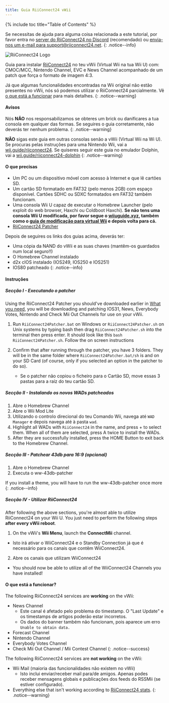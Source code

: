 ```yaml
---
title: Guia RiiConnect24 vWii
---
```


{% include toc title="Table of Contents" %}

Se necessitas de ajuda para alguma coisa relacionada a este tutorial, por favor entra no [server do RiiConnect24 no Discord](https://discord.gg/rc24) (recomendado) ou [envia-nos um e-mail para support@riiconnect24.net](mailto:support@riiconnect24.net).
{: .notice--info}

![RiiConnect24 Logo](/images/WiiRC24Logo.jpg)

Guia para instalar [RiiConnect24](https://rc24.xyz) no teu vWii (Virtual Wii na tua Wii U) com: CMOC/MCC, Nintendo Channel, EVC e News Channel acompanhado de um patch que força o formato de imagem 4:3.

Já que algumas funcionalidades encontradas na Wii original não estão presentes no vWii, nós só podemos utilizar o RiiConnect24 parcialmente. Vê [o que está a funcionar](#whats-currently-working) para mais detalhes.
{: .notice--warning}

#### Avisos

Nós **NÃO** nos responsabilizamos se obteres um brick ou danificares a tua consola em qualquer das formas. Se seguires o guia corretamente, não deverás ter nenhum problema.
{: .notice--warning}

**NÃO** sigas este guia em outras consolas senão a vWii (Virtual Wii na Wi U). Se procuras pelas instruções para uma Nintendo Wii, vai a [wii.guide/riiconnect24](riiconnect24). Se quiseres seguir este guia no emulador Dolphin, vai a [wii.guide/riiconnect24-dolphin](/riiconnect24-dolphin)
{: .notice--warning}

#### O que precisas

* Um PC ou um dispositivo móvel com acesso à Internet e que lê cartões SD.
* Um cartão SD formatado em FAT32 (pelo menos 2GB) com espaço disponível. Cartões SDHC ou SDXC formatados em FAT32 também funcionam.
* Uma consola Wii U capaz de executar o Homebrew Launcher (pelo exploit do web browser, Haxchi ou Coldboot Haxchi). **Se não tens uma consola Wii U modificada, por favor segue o [wiiuguide.xyz](https://wiiuguide.xyz), também como o [guia de modificação para virtual Wii](https://wiiuguide.xyz/#/vwii-modding) e depois volta para cá.**
* [RiiConnect24 Patcher](https://github.com/RiiConnect24/RiiConnect24-Patcher/releases)

Depois de seguires os links dos guias acima, deverás ter:
* Uma cópia da NAND do vWii e as suas chaves (mantêm-os guardados num local seguro!!)
* O Homebrew Channel instalado
* d2x cIOS instalado (IOS249, IOS250 e IOS251)
* IOS80 patcheado
{: .notice--info}

#### Instruções

##### Secção I - Executando o patcher

Using the RiiConnect24 Patcher you should've downloaded earlier in [What you need](#what-you-need), you will be downloading and patching IOS31, News, Everybody Votes, Nintendo and Check Mii Out Channels for use on your vWii.

1. Run `RiiConnect24Patcher.bat` on Windows or `RiiConnect24Patcher.sh` on Unix systems by typing bash then drag `RiiConnect24Patcher.sh` into the terminal then press enter. It should look like this `bash RiiConnect24Patcher.sh`. Follow the on screen instructions

2. Confirm that after running through the patcher, you have 3 folders. They will be in the same folder where `RiiConnect24Patcher.bat/sh` is and on your SD Card (of course, only if you selected an option in the patcher to do so).
   - Se o patcher não copiou o ficheiro para o Cartão SD, move essas 3 pastas para a raíz do teu cartão SD.

##### Secção II - Instalando os novos WADs patcheados

1. Abre o Homebrew Channel
2. Abre o Wii Mod Lite
3. Utilizando o controlo direcional do teu Comando Wii, navega até `WAD Manager` e depois navega até à pasta `wad`.
4. Highlight all WADs with `RiiConnect24` in the name, and press + to select them. When all of them are selected, press A twice to install the WADs.
5. After they are successfully installed, press the HOME Button to exit back to the Homebrew Channel.

##### Secção III - Patchear 43db para 16:9 (opcional)

1. Abre o Homebrew Channel
2. Executa o ww-43db-patcher

If you install a theme, you will have to run the ww-43db-patcher once more
{: .notice--info}

##### Secção IV - Utilizar RiiConnect24

After following the above sections, you're almost able to utilize RiiConnect24 on your Wii U. You just need to perform the following steps **after every vWii reboot**.

1. On the vWii's **Wii Menu**, launch the **ConnectMii** channel.
* Isto irá ativar o WiiConnect24 e o Standby Connection já que é necessário para os canais que contêm WiiConnect24.
2. Abre os canais que utilizam WiiConnect24
* You should now be able to utilize all of the WiiConnect24 Channels you have installed!

#### O que está a funcionar?
The following RiiConnect24 services are **working** on the vWii:
* News Channel
    * Este canal é afetado pelo problema do timestamp. O "Last Update" e os timestamps de artigos poderão estar incorretos.
    * Os dados do banner também não funcionam, pois aparece um erro `Unable to obtain data.`
* Forecast Channel
* Nintendo Channel
* Everybody Votes Channel
* Check Mii Out Channel / Mii Contest Channel
{: .notice--success}

The following RiiConnect24 services are **not working** on the vWii:
* Wii Mail (maioria das funcionalidades não existem no vWii)
    * Isto inclui enviar/receber mail para/de amigos. Apenas podes receber mensagens globais e publicações dos feeds do RSSMii (se estiver configurado).
* Everything else that isn't working according to [RiiConnect24 stats](https://rc24.xyz/stats/index.html).
{: .notice--warning}
